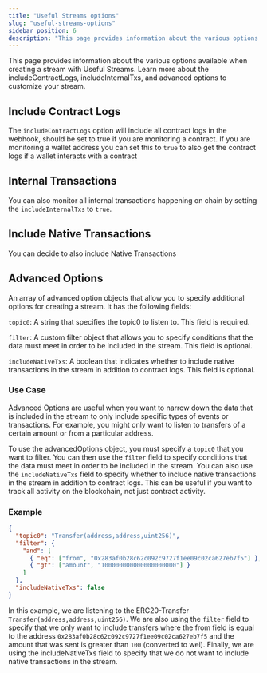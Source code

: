 ```yaml
---
title: "Useful Streams options"
slug: "useful-streams-options"
sidebar_position: 6
description: "This page provides information about the various options available when creating a stream with Useful Streams. Learn more about the includeContractLogs, includeInternalTxs, and advanced options to customize your stream."
---
```


This page provides information about the various options available when creating a stream with Useful Streams. Learn more about the includeContractLogs, includeInternalTxs, and advanced options to customize your stream.

## Include Contract Logs

The `includeContractLogs` option will include all contract logs in the webhook, should be set to true if you are monitoring a contract. If you are monitoring a wallet address you can set this to `true` to also get the contract logs if a wallet interacts with a contract

## Internal Transactions

You can also monitor all internal transactions happening on chain by setting the `includeInternalTxs` to `true`.

## Include Native Transactions

You can decide to also include Native Transactions

## Advanced Options
An array of advanced option objects that allow you to specify additional options for creating a stream. It has the following fields:

`topic0`: A string that specifies the topic0 to listen to. This field is required.

`filter`: A custom filter object that allows you to specify conditions that the data must meet in order to be included in the stream. This field is optional.

`includeNativeTxs`: A boolean that indicates whether to include native transactions in the stream in addition to contract logs. This field is optional.

### Use Case

Advanced Options are useful when you want to narrow down the data that is included in the stream to only include specific types of events or transactions. For example, you might only want to listen to transfers of a certain amount or from a particular address.

To use the advancedOptions object, you must specify a `topic0` that you want to filter. You can then use the `filter` field to specify conditions that the data must meet in order to be included in the stream. You can also use the `includeNativeTxs` field to specify whether to include native transactions in the stream in addition to contract logs. This can be useful if you want to track all activity on the blockchain, not just contract activity.

### Example

```json
{
  "topic0": "Transfer(address,address,uint256)",
  "filter": {
    "and": [
      { "eq": ["from", "0x283af0b28c62c092c9727f1ee09c02ca627eb7f5"] },
      { "gt": ["amount", "100000000000000000000"] }
    ]
  },
  "includeNativeTxs": false
}
```

In this example, we are listening to the ERC20-Transfer `Transfer(address,address,uint256)`. We are also using the `filter` field to specify that we only want to include transfers where the from field is equal to the address `0x283af0b28c62c092c9727f1ee09c02ca627eb7f5` and the amount that was sent is greater than `100` (converted to wei). Finally, we are using the includeNativeTxs field to specify that we do not want to include native transactions in the stream.